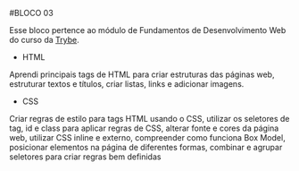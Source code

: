 #BLOCO 03

Esse bloco pertence ao módulo de Fundamentos de Desenvolvimento Web do curso da [Trybe](https://www.betrybe.com/).

- HTML

Aprendi principais tags de HTML para criar estruturas das páginas web, estruturar textos e títulos, criar listas, links e adicionar imagens.

- CSS

Criar regras de estilo para tags HTML usando o CSS, utilizar os seletores de tag, id e class para aplicar regras de CSS, alterar fonte e cores da página web, utilizar CSS inline e externo, compreender como funciona Box Model, posicionar elementos na página de diferentes formas, combinar e agrupar seletores para criar regras bem definidas